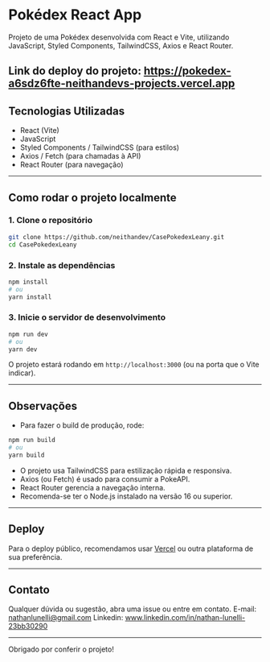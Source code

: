 # Pokédex React App

Projeto de uma Pokédex desenvolvida com React e Vite, utilizando JavaScript, Styled Components, TailwindCSS, Axios e React Router.

Link do deploy do projeto: https://pokedex-a6sdz6fte-neithandevs-projects.vercel.app
---

## Tecnologias Utilizadas

- React (Vite)
- JavaScript
- Styled Components / TailwindCSS (para estilos)
- Axios / Fetch (para chamadas à API)
- React Router (para navegação)

---

## Como rodar o projeto localmente

### 1. Clone o repositório

```bash
git clone https://github.com/neithandev/CasePokedexLeany.git
cd CasePokedexLeany
```

### 2. Instale as dependências

```bash
npm install
# ou
yarn install
```

### 3. Inicie o servidor de desenvolvimento

```bash
npm run dev
# ou
yarn dev
```

O projeto estará rodando em `http://localhost:3000` (ou na porta que o Vite indicar).

---

## Observações

- Para fazer o build de produção, rode:

```bash
npm run build
# ou
yarn build
```

- O projeto usa TailwindCSS para estilização rápida e responsiva.
- Axios (ou Fetch) é usado para consumir a PokeAPI.
- React Router gerencia a navegação interna.
- Recomenda-se ter o Node.js instalado na versão 16 ou superior.

---

## Deploy

Para o deploy público, recomendamos usar [Vercel](https://vercel.com/) ou outra plataforma de sua preferência.

---

## Contato

Qualquer dúvida ou sugestão, abra uma issue ou entre em contato.
E-mail: nathanlunelli@gmail.com
Linkedin: www.linkedin.com/in/nathan-lunelli-23bb30290

---

Obrigado por conferir o projeto!

